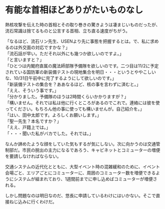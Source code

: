 # 有能な首相ほどありがたいものなし

熱核攻撃を伝えた時の首相とその取り巻きの驚きようは凄まじいものだったが、流石常識は捨てるものと公言する首相、立ち直る速度がちがう。

「なるほど、流石リン先生、USENより先に事態を把握するとは。で、私に求めるのは外交面の対応ですかな？」  
「流石話が早い。ただそれ以外にも幾つか欲しいのですよ。」  
「と言いますと？」  
「ひとつは内閣府直属の魔法師部隊予備隊を欲しいのです。二つ目は11/2に予定されている国防軍の新装備テストの現地集合を明日・・・というとややこしいな、10/31日午前中に完了するようにして欲しいのです。」  
「新装備テストの集合を？ああなるほど、核の事を言わずに済むと。」  
「ええ、そういう事です。」  
「分かりました。予備隊のほうは2時間くらいかかりますが？」  
「構いません。それでは私は他に行くところがあるのでこれで。連絡には彼を使ってください。もちろん他の事に使っても構いませんが。自己紹介を。」  
「はい、田中太郎です。よろしくお願いします。」  
「聖一先生？本名ですか？」  
「ええ、戸籍上では。」  
「・・・聞いた私がバカでした。それでは。」

なんか諦めたような顔をしていた気もするが気にしない。次に向かうのは交通管制部だ。市民の脱出の主力になるであろう、キャビネットとコミューターの増便を要請しなければならない。

交通システムの近代化とともに、大型イベント時の混雑緩和のために、イベント会場ごと、エリアごとにコミューターに、周囲のコミューター数を増便できるようにシステムが組まれており、1週間前までに申し込めばコミューターが増便される。

しかし問題なのは明日なのだ、悠長に申請しているわけにはいかない。そこで直接ねじ込みに行くわけだ。

